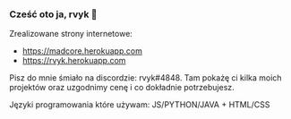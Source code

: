 ### Cześć oto ja, rvyk 👋

Zrealizowane strony internetowe:
- https://madcore.herokuapp.com
- https://rvyk.herokuapp.com

Pisz do mnie śmiało na discordzie: rvyk#4848. Tam pokażę ci kilka moich projektów oraz uzgodnimy cenę i co dokładnie potrzebujesz.

Języki programowania które używam: JS/PYTHON/JAVA + HTML/CSS
